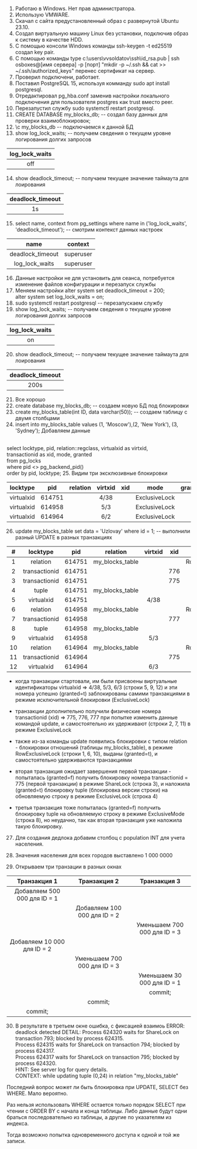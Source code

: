 1. Работаю в Windows. Нет прав администратора.
2. Использую VMWARE.
3. Скачал с сайта предустановленный образ с развернутой Ubuntu 23.10.
4. Создал виртуальную машину Linux без установки, подключив образ к систему в качестве HDD.
5. С помощью консоли Windows команды ssh-keygen -t ed25519 создал key pair.
6. С помощью команды type c:\users\vvsoldatov\ssh\id_rsa.pub | ssh osboxes@[имя сервера] -p [порт] "mkdir -p ~/.ssh && cat >> ~/.ssh/authorized_keys" перенес сертификат на сервер.
7. Проверил подключени, работает.
8. Поставил PostgreSQL 15, используя комманду sudo apt install postgresql.
9. Отредактировал pg_hba.conf заменив настройки локального подключения для пользователя postgres как trust вместо peer.
10. Перезапустил службу sudo systemctl restart postgresql.
11. CREATE DATABASE my_blocks_db;  -- создал базу данных для проверки взаимоблокировок;
12. \c my_blocks_db -- подключаемся к данной БД
13. show log_lock_waits;  -- получаем сведения о текущем уровне логирования долгих запросов

|log_lock_waits|
|:-:|
|off|

14. show deadlock_timeout; -- получаем текущее значение таймаута для лоирования

|deadlock_timeout|
|:-:|
|1s|

15. select name, context from pg_settings where name in ('log_lock_waits', 'deadlock_timeout'); -- смотрим контекст данных настроек

| name|context|
|:-:|:-:|
|deadlock_timeout|superuser|
|log_lock_waits|superuser|

16. Данные настройки не для установить для сеанса, потребуется изменение файлов конфигурации и перезапуск службы
17. Меняем настройки
alter system set deadlock_timeout = 200;  
alter system set log_lock_waits = on;
18. sudo systemctl restart postgresql -- перезапускаем службу
19. show log_lock_waits;  -- получаем сведения о текущем уровне логирования долгих запросов

|log_lock_waits|
|:-:|
|on|

20. show deadlock_timeout; -- получаем текущее значение таймаута для лоирования

|deadlock_timeout|
|:-:|
|200s|

21. Все хорошо
22. create database my_blocks_db; -- создаем новую БД под блокировки
23. create my_blocks_table(int ID, data varchar(50)); -- создаем таблицу с двумя столбцами
24. insert into my_blocks_table values (1, 'Moscow'),(2, 'New York'), (3, 'Sydney'); Добавляем  данные

 <br>select locktype, pid, relation::regclass, virtualxid as virtxid,
 <br>transactionid as xid, mode, granted
 <br>from pg_locks
 <br>where pid <> pg_backend_pid()
 <br>order by pid, locktype;
 25. Видим три эксклюзивные блокировки

 |locktype| pid|relation|virtxid|xid|mode|granted|
|:-:|:-:|:-:|:-:|:-:|:-:|:-:|
|virtualxid|614751||4/38||ExclusiveLock|t|
|virtualxid|614958||5/3||ExclusiveLock|t|
|virtualxid|614964||6/2||ExclusiveLock|t|

26. update my_blocks_table set data = 'Uzlovay' where id = 1; -- выполнили разный UPDATE в разных транзакциях


|#|locktype| pid|relation|virtxid|xid|mode|granted|
|:-:|:-:|:-:|:-:|:-:|:-:|:-:|:-:|
|1|relation|614751|my_blocks_table|||RowExclusiveLock|t|
|2|transactionid|614751|||776|ExclusiveLock|t|
|3|transactionid|614751|||775|ShareLock|f|
|4|tuple|614751|my_blocks_table|||ExclusiveLock|t|
|5|virtualxid|614751||4/38||ExclusiveLock|t|
|6|relation|614958|my_blocks_table|||RowExclusiveLock|t|
|7|transactionid|614958|||777|ExclusiveLock|t|
|8|tuple|614958|my_blocks_table|||ExclusiveLock|f|
|9|virtualxid|614958||5/3||ExclusiveLock|t|
|10|relation|614964|my_blocks_table|||RowExclusiveLock|t|
|11|transactionid|614964|||775|ExclusiveLock|t|
|12|virtualxid|614964||6/3||ExclusiveLock|t|

- когда транзакции стартовали, им были присвоены виртуальные идентификаторы virtualxid => 4/38, 5/3, 6/3 (строки 5, 9, 12) и эти номера успешно (granted=t) заблокированы самими транзакциями в режиме исключительной блокировки (ExclusiveLock)

- транзакции дополнительно получили физические номера transactionid (xid) => 775, 776, 777 при попытке изменить данные командой update, и самостоятельно их удерживают (строки 2, 7, 11) в режиме ExclusiveLock

- также из-за команды update появились блокировки с типом relation - блокировки отношений (таблицы my_blocks_table), в режиме RowExclusiveLock (строки 1, 6, 10), выданы (granted=t), и самостоятельно удерживаются транзакциями

- вторая транзакция ожидает завершения первой транзакции - попыталась (granted=f) получить блокировку номера transactionid = 775 (первой транзакции) в режиме ShareLock (строка 3), и наложила (granted=t) блокировку tuple (блокировка версии строки) на обновляемую строку в режиме ExclusiveLock (строка 4)

- третья транзакция тоже попыталась (granted=f) получить блокировку tuple на обновляемую строку в режиме ExclusiveMode (строка 8), но неудачно, так как вторая транзакция уже наложила такую блокировку.

27. Для создания дедлока добавим столбоц с population INT для учета населения.

28. Значения населения для всех городов выставлено  1 000 0000
29. Открываем три транзации в разных окнах

|Транзакция 1|Транзакция 2| Транзакция 3|
|:-:|:-:|:-:|
|Добавляем 500 000 для ID = 1|||
||Добавляем 100 000 для ID = 2||
|||Уменьшаем 700 000 для ID = 3|
|Добавляем 10 000 для ID = 2|||
||Уменьшаем 700 000 для ID = 3||
|||Уменьшаем 30 000 для ID = 1|
|||commit;|
||commit;||
|commit;|||

30. В результате в третьем окне ошибка, с фиксацией взаимоь
ERROR:  deadlock detected
DETAIL:  Process 624320 waits for ShareLock on transaction 793; blocked by process 624315.<br>
Process 624315 waits for ShareLock on transaction 794; blocked by process 624317.<br>
Process 624317 waits for ShareLock on transaction 795; blocked by process 624320.<br>
HINT:  See server log for query details.<br>
CONTEXT:  while updating tuple (0,24) in relation "my_blocks_table"<br>

Последний вопрос может ли быть блокировка при UPDATE, SELECT без WHERE.  Мало вероятно.

Раз нельзя использовать WHERE остается только порядок SELECT при чтении с ORDER BY с начала и конца таблицы.
Либо данные будут одни браться последовательно из таблицы, а другие по указателям из индекса.

Тогда возможно попытка одновременного доступа к одной и той же записи.